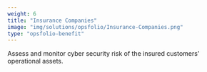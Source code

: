 ```yaml
---
weight: 6
title: "Insurance Companies"
image: "img/solutions/opsfolio/Insurance-Companies.png"
type: "opsfolio-benefit"
---
```

Assess and monitor cyber security risk of the insured customers’ operational assets.


